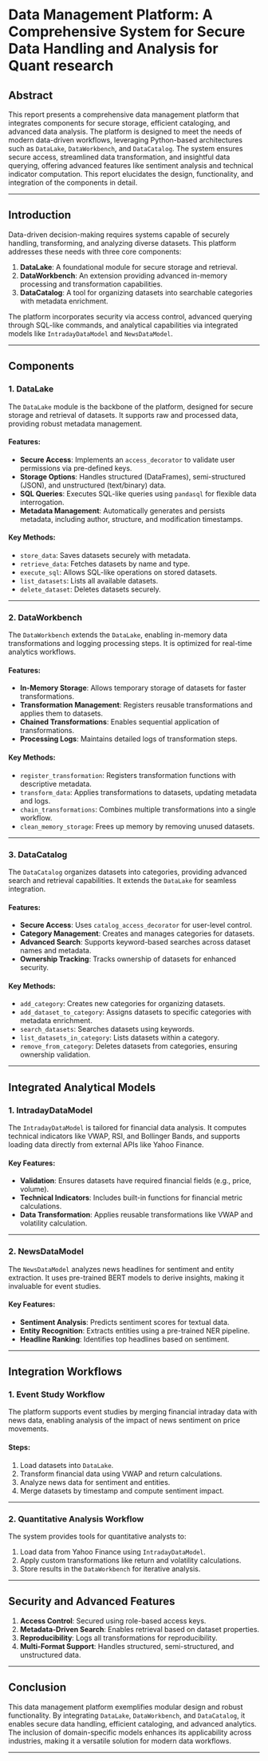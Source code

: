 
# **Data Management Platform: A Comprehensive System for Secure Data Handling and Analysis for Quant research**

## **Abstract**
This report presents a comprehensive data management platform that integrates components for secure storage, efficient cataloging, and advanced data analysis. The platform is designed to meet the needs of modern data-driven workflows, leveraging Python-based architectures such as `DataLake`, `DataWorkbench`, and `DataCatalog`. The system ensures secure access, streamlined data transformation, and insightful data querying, offering advanced features like sentiment analysis and technical indicator computation. This report elucidates the design, functionality, and integration of the components in detail.

---

## **Introduction**
Data-driven decision-making requires systems capable of securely handling, transforming, and analyzing diverse datasets. This platform addresses these needs with three core components:
1. **DataLake**: A foundational module for secure storage and retrieval.
2. **DataWorkbench**: An extension providing advanced in-memory processing and transformation capabilities.
3. **DataCatalog**: A tool for organizing datasets into searchable categories with metadata enrichment.

The platform incorporates security via access control, advanced querying through SQL-like commands, and analytical capabilities via integrated models like `IntradayDataModel` and `NewsDataModel`.

---

## **Components**

### **1. DataLake**
The `DataLake` module is the backbone of the platform, designed for secure storage and retrieval of datasets. It supports raw and processed data, providing robust metadata management.

#### Features:
- **Secure Access**: Implements an `access_decorator` to validate user permissions via pre-defined keys.
- **Storage Options**: Handles structured (DataFrames), semi-structured (JSON), and unstructured (text/binary) data.
- **SQL Queries**: Executes SQL-like queries using `pandasql` for flexible data interrogation.
- **Metadata Management**: Automatically generates and persists metadata, including author, structure, and modification timestamps.

#### Key Methods:
- `store_data`: Saves datasets securely with metadata.
- `retrieve_data`: Fetches datasets by name and type.
- `execute_sql`: Allows SQL-like operations on stored datasets.
- `list_datasets`: Lists all available datasets.
- `delete_dataset`: Deletes datasets securely.

---

### **2. DataWorkbench**
The `DataWorkbench` extends the `DataLake`, enabling in-memory data transformations and logging processing steps. It is optimized for real-time analytics workflows.

#### Features:
- **In-Memory Storage**: Allows temporary storage of datasets for faster transformations.
- **Transformation Management**: Registers reusable transformations and applies them to datasets.
- **Chained Transformations**: Enables sequential application of transformations.
- **Processing Logs**: Maintains detailed logs of transformation steps.

#### Key Methods:
- `register_transformation`: Registers transformation functions with descriptive metadata.
- `transform_data`: Applies transformations to datasets, updating metadata and logs.
- `chain_transformations`: Combines multiple transformations into a single workflow.
- `clean_memory_storage`: Frees up memory by removing unused datasets.

---

### **3. DataCatalog**
The `DataCatalog` organizes datasets into categories, providing advanced search and retrieval capabilities. It extends the `DataLake` for seamless integration.

#### Features:
- **Secure Access**: Uses `catalog_access_decorator` for user-level control.
- **Category Management**: Creates and manages categories for datasets.
- **Advanced Search**: Supports keyword-based searches across dataset names and metadata.
- **Ownership Tracking**: Tracks ownership of datasets for enhanced security.

#### Key Methods:
- `add_category`: Creates new categories for organizing datasets.
- `add_dataset_to_category`: Assigns datasets to specific categories with metadata enrichment.
- `search_datasets`: Searches datasets using keywords.
- `list_datasets_in_category`: Lists datasets within a category.
- `remove_from_category`: Deletes datasets from categories, ensuring ownership validation.

---

## **Integrated Analytical Models**

### **1. IntradayDataModel**
The `IntradayDataModel` is tailored for financial data analysis. It computes technical indicators like VWAP, RSI, and Bollinger Bands, and supports loading data directly from external APIs like Yahoo Finance.

#### Key Features:
- **Validation**: Ensures datasets have required financial fields (e.g., price, volume).
- **Technical Indicators**: Includes built-in functions for financial metric calculations.
- **Data Transformation**: Applies reusable transformations like VWAP and volatility calculation.

---

### **2. NewsDataModel**
The `NewsDataModel` analyzes news headlines for sentiment and entity extraction. It uses pre-trained BERT models to derive insights, making it invaluable for event studies.

#### Key Features:
- **Sentiment Analysis**: Predicts sentiment scores for textual data.
- **Entity Recognition**: Extracts entities using a pre-trained NER pipeline.
- **Headline Ranking**: Identifies top headlines based on sentiment.

---

## **Integration Workflows**

### **1. Event Study Workflow**
The platform supports event studies by merging financial intraday data with news data, enabling analysis of the impact of news sentiment on price movements.

#### Steps:
1. Load datasets into `DataLake`.
2. Transform financial data using VWAP and return calculations.
3. Analyze news data for sentiment and entities.
4. Merge datasets by timestamp and compute sentiment impact.

---

### **2. Quantitative Analysis Workflow**
The system provides tools for quantitative analysts to:
1. Load data from Yahoo Finance using `IntradayDataModel`.
2. Apply custom transformations like return and volatility calculations.
3. Store results in the `DataWorkbench` for iterative analysis.

---

## **Security and Advanced Features**
1. **Access Control**: Secured using role-based access keys.
2. **Metadata-Driven Search**: Enables retrieval based on dataset properties.
3. **Reproducibility**: Logs all transformations for reproducibility.
4. **Multi-Format Support**: Handles structured, semi-structured, and unstructured data.

---

## **Conclusion**
This data management platform exemplifies modular design and robust functionality. By integrating `DataLake`, `DataWorkbench`, and `DataCatalog`, it enables secure data handling, efficient cataloging, and advanced analytics. The inclusion of domain-specific models enhances its applicability across industries, making it a versatile solution for modern data workflows.

---
